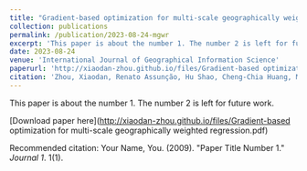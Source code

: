 ```yaml
---
title: "Gradient-based optimization for multi-scale geographically weighted regression"
collection: publications
permalink: /publication/2023-08-24-mgwr
excerpt: 'This paper is about the number 1. The number 2 is left for future work.'
date: 2023-08-24
venue: 'International Journal of Geographical Information Science'
paperurl: 'http://xiaodan-zhou.github.io/files/Gradient-based optimization for multi-scale geographically weighted regression.pdf'
citation: 'Zhou, Xiaodan, Renato Assunção, Hu Shao, Cheng-Chia Huang, Mark Janikas, and Hanna Asefaw. "Gradient-based optimization for multi-scale geographically weighted regression." International Journal of Geographical Information Science (2023): 1-28.'
---
```

This paper is about the number 1. The number 2 is left for future work.

[Download paper here](http://xiaodan-zhou.github.io/files/Gradient-based optimization for multi-scale geographically weighted regression.pdf)

Recommended citation: Your Name, You. (2009). "Paper Title Number 1." <i>Journal 1</i>. 1(1).
